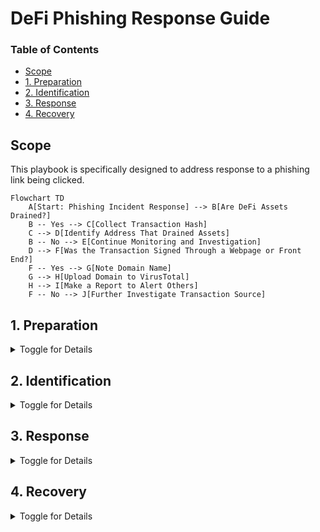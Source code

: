 # DeFi Phishing Response Guide

### Table of Contents
- [Scope](#scope)
- [1. Preparation](#1-preparation)
- [2. Identification](#2-identification)
- [3. Response](#3-response)
- [4. Recovery](#4-recovery)

## Scope
<a id="scope"></a>
This playbook is specifically designed to address response to a phishing link being clicked.

```mermaid
Flowchart TD
    A[Start: Phishing Incident Response] --> B[Are DeFi Assets Drained?]
    B -- Yes --> C[Collect Transaction Hash]
    C --> D[Identify Address That Drained Assets]
    B -- No --> E[Continue Monitoring and Investigation]
    D --> F[Was the Transaction Signed Through a Webpage or Front End?]
    F -- Yes --> G[Note Domain Name]
    G --> H[Upload Domain to VirusTotal]
    H --> I[Make a Report to Alert Others]
    F -- No --> J[Further Investigate Transaction Source]
```

## 1. Preparation
<a id="1-preparation"></a>
<details>
<summary>Toggle for Details</summary>

- Compile a detailed inventory of 
    - all blockchain assets and domains controlled by the organization.
        - Crucial for avoiding errors with internal digital resources.
    - personnel authorized to manage blockchain domains and smart contracts.
- Formulate communication templates 
    - to quickly alert employees of ongoing phishing attacks targeting the company.
    - for collaboration with hosting and blockchain service providers against malicious entities.
    - to inform external stakeholders about potential security threats.

</details>

## 2. Identification
<a id="2-identification"></a>
<details>
<summary>Toggle for Details</summary>

- Educate staff on identifying DeFi phishing indicators, such as:
    - Unusual smart contract interactions.
    - Requests from unknown wallet addresses.
    - Unexpected transaction signing requests.
- Conduct frequent security reviews for:
    - Checking smart contract integrity.
    - Ensuring domain and wallet security.
    - Enhancing employee cyber awareness.

</details>

## 3. Response
<a id="3-response"></a>
<details>
<summary>Toggle for Details</summary>

- Immediate steps upon a phishing attack detection:
    - Secure and isolate affected assets and domains.
    - Alert internal security teams and start emergency protocols.
    - Issue organization-wide notifications to cease all blockchain-related operations temporarily.
- Liaise with blockchain networks or service providers for:
    - Assistance in tracking and halting malicious activities.
    - Support in recovering compromised assets, if possible.
    - Advice on fortifying security measures post-incident.

</details>

## 4. Recovery
<a id="4-recovery"></a>
<details>
<summary>Toggle for Details</summary>

- Analyze the incident to determine:
    - The point of entry and methods used in the phishing attack.
    - The full extent of damages, including asset loss and data compromise.
    - Necessary improvements in security protocols and staff training.
- Develop a recovery strategy encompassing:
    - Steps for safe resumption of all operations.
    - Preventative measures against future incidents.
    - Communication plans to restore trust with affected parties.

</details>
